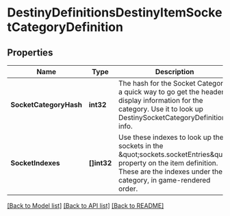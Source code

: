 # DestinyDefinitionsDestinyItemSocketCategoryDefinition

## Properties
Name | Type | Description | Notes
------------ | ------------- | ------------- | -------------
**SocketCategoryHash** | **int32** | The hash for the Socket Category: a quick way to go get the header display information for the category. Use it to look up DestinySocketCategoryDefinition info. | [optional] [default to null]
**SocketIndexes** | **[]int32** | Use these indexes to look up the sockets in the \&quot;sockets.socketEntries\&quot; property on the item definition. These are the indexes under the category, in game-rendered order. | [optional] [default to null]

[[Back to Model list]](../README.md#documentation-for-models) [[Back to API list]](../README.md#documentation-for-api-endpoints) [[Back to README]](../README.md)


